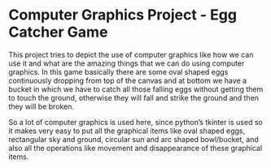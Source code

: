 # Computer Graphics Project - Egg Catcher Game
This project tries to depict the use of computer graphics like how we can use it and what are the amazing things that we can do using computer graphics.
In this game basically there are some oval shaped eggs continuously dropping from top of the canvas and at bottom we have a bucket in which we have to catch all those falling eggs without getting them to touch the ground, otherwise they will fall and strike the ground and then they will be broken.

So a lot of computer graphics is used here, since python’s tkinter is used so it makes very easy to put all the graphical items like oval shaped eggs, rectangular sky and ground, circular sun and arc shaped bowl/bucket, and also all the operations like movement and disappearance of these graphical items.
